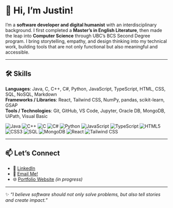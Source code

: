 # 👋 Hi, I’m Justin!  

I’m a **software developer and digital humanist** with an interdisciplinary background. I first completed a **Master’s in English Literature**, then made the leap into **Computer Science** through UBC’s BCS Second Degree program. I bring storytelling, empathy, and design thinking into my technical work, building tools that are not only functional but also meaningful and accessible.  

---

## 🛠️ Skills

**Languages**: Java, C, C++, C#, Python, JavaScript, TypeScript, HTML, CSS, SQL, NoSQL, Markdown  
**Frameworks / Libraries**: React, Tailwind CSS, NumPy, pandas, scikit-learn, GSAP  
**Tools / Technologies**: Git, GitHub, VS Code, Jupyter, Oracle DB, MongoDB, UiPath, Visual Basic  

![Java](https://img.shields.io/badge/Java-ED8B00?style=for-the-badge&logo=java&logoColor=white) ![C++](https://img.shields.io/badge/C++-00599C?style=for-the-badge&logo=cplusplus&logoColor=white) 
![C](https://img.shields.io/badge/C-555555?style=for-the-badge&logo=c&logoColor=white) ![C#](https://img.shields.io/badge/C%23-239120?style=for-the-badge&logo=c-sharp&logoColor=white) 
![Python](https://img.shields.io/badge/Python-3776AB?style=for-the-badge&logo=python&logoColor=white) ![JavaScript](https://img.shields.io/badge/JavaScript-F7DF1E?style=for-the-badge&logo=javascript&logoColor=black) 
![TypeScript](https://img.shields.io/badge/TypeScript-3178C6?style=for-the-badge&logo=typescript&logoColor=white) ![HTML5](https://img.shields.io/badge/HTML5-E34F26?style=for-the-badge&logo=html5&logoColor=white) 
![CSS3](https://img.shields.io/badge/CSS3-1572B6?style=for-the-badge&logo=css3&logoColor=white) ![SQL](https://img.shields.io/badge/SQL-4479A1?style=for-the-badge&logo=postgresql&logoColor=white) 
![MongoDB](https://img.shields.io/badge/MongoDB-47A248?style=for-the-badge&logo=mongodb&logoColor=white) ![React](https://img.shields.io/badge/React-61DAFB?style=for-the-badge&logo=react&logoColor=black) 
![Tailwind CSS](https://img.shields.io/badge/Tailwind%20CSS-38B2AC?style=for-the-badge&logo=tailwind-css&logoColor=white) 

---

## 📫 Let’s Connect

- 💼 [LinkedIn](https://www.linkedin.com/in/justin-galimpin/)  
- 📧 [Email Me!](mailto:justingalimpin@gmail.com)  
- 🌐 [Portfolio Website](#) *(in progress)*  

---

✨ *“I believe software should not only solve problems, but also tell stories and create impact.”*  
